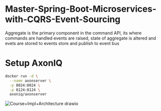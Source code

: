 # Master-Spring-Boot-Microservices-with-CQRS-Event-Sourcing

Aggregate is the primary component in the command API, its where commands are handled events are raised, state of aggregate is altered and evets are stored to events store and publish to event bus 

# Setup AxonIQ

```sh
docker run -d \
  --name axonserver \
  -p 8024:8024 \
  -p 8124:8124 \
  axoniq/axonserver
```


![Course+Impl+Architecture drawio](https://user-images.githubusercontent.com/54174687/180636332-4c16da0e-2c71-4868-92e1-c62f1639540f.png)
